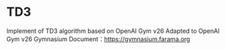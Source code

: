 # TD3

Implement of TD3 algorithm based on OpenAI Gym v26
Adapted to OpenAI Gym v26
Gymnasium Document：https://gymnasium.farama.org
